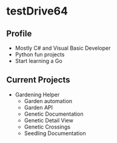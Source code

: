 # testDrive64

## Profile
- Mostly C# and Visual Basic Developer
- Python fun projects
- Start learning a Go

## Current Projects

- Gardening Helper
  - Garden automation
  - Garden API
  - Genetic Documentation
  - Genetic Detail View
  - Genetic Crossings
  - Seedling Documentation
